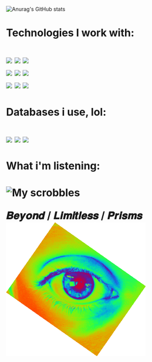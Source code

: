 
![Anurag's GitHub stats](https://github-readme-stats.vercel.app/api?username=CryoXen&show_icons=true&theme=dark)


<h1>Technologies I work with: <h1/>
<img src="https://img.shields.io/badge/Laravel-FF2D20?style=for-the-badge&logo=laravel&logoColor=white"/> 
<img src="https://img.shields.io/badge/React-20232A?style=for-the-badge&logo=react&logoColor=61DAFB" />
<img src="https://img.shields.io/badge/PowerBI-F2C811?style=for-the-badge&logo=Power%20BI&logoColor=white" /> 

 <br>
<img src="https://img.shields.io/badge/JavaScript-323330?style=for-the-badge&logo=javascript&logoColor=F7"/> 
<img src="https://img.shields.io/badge/HTML5-E34F26?style=for-the-badge&logo=html5&logoColor=white"/>   
<img src="https://img.shields.io/badge/Postman-FF6C37?style=for-the-badge&logo=Postman&logoColor=white"/> 

 <br>
<img src="https://img.shields.io/badge/Adobe%20Illustrator-FF9A00?style=for-the-badge&logo=adobe%20illustrator&logoColor=white"/> 
<img src="https://img.shields.io/badge/Adobe%20XD-470137?style=for-the-badge&logo=Adobe%20XD&logoColor=#FF"/>   
<img src="https://img.shields.io/badge/Bootstrap-563D7C?style=for-the-badge&logo=bootstrap&logoColor=white"/> 
  
<h1>Databases i use, lol: <h1/>
<img src="https://img.shields.io/badge/MySQL-005C84?style=for-the-badge&logo=mysql&logoColor=white" /> 
<img src="https://img.shields.io/badge/MongoDB-4EA94B?style=for-the-badge&logo=mongodb&logoColor=white" /> 
<img src="https://img.shields.io/badge/MariaDB-003545?style=for-the-badge&logo=mariadb&logoColor=white" /> 


<h1>What i'm listening: <h1/>
  
![My scrobbles](https://lastfm-recently-played.vercel.app/api?user=ChrisRomm&loved=true)


 𝑩𝒆𝒚𝒐𝒏𝒅 / 𝑳𝒊𝒎𝒊𝒕𝒍𝒆𝒔𝒔 / 𝑷𝒓𝒊𝒔𝒎𝒔
![](https://github.com/CryoXen/CryoXen/blob/main/eye.gif)
